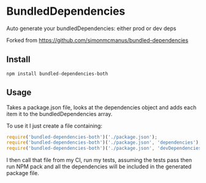 # BundledDependencies

Auto generate your bundledDependencies: either prod or dev deps

Forked from https://github.com/simonmcmanus/bundled-dependencies

## Install

```
npm install bundled-dependencies-both
```

## Usage


Takes a package.json file, looks at the dependencies object and adds each item
 it to the bundledDependencies array.

To use it I just create a file containing:

```js
require('bundled-dependencies-both')('./package.json');                    //dependencies
require('bundled-dependencies-both')('./package.json', 'dependencies');     //dependencies
require('bundled-dependencies-both')('./package.json', 'devDependencies'); //devDependencies

```

I then call that file from my CI, run my tests, assuming the tests pass then run NPM pack and all the dependencies will be included in the generated package file.

